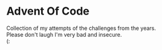 # Advent Of Code
Collection of my attempts of the challenges from the years. <br>
Please don't laugh I'm very bad and insecure.<br>
(:
